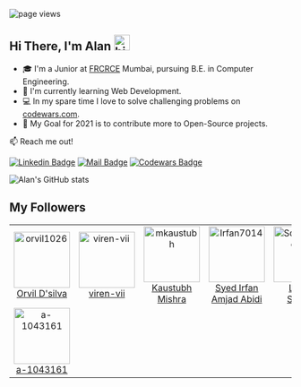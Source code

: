 ![page views](https://komarev.com/ghpvc/?username=iwtga&color=brightgreen)

## Hi There, I'm Alan <img src="https://user-images.githubusercontent.com/1303154/88677602-1635ba80-d120-11ea-84d8-d263ba5fc3c0.gif" width="28px" alt="hi">

- 🎓  I'm a Junior at [FRCRCE](http://frcrce.ac.in/) Mumbai, pursuing B.E. in Computer Engineering.
- 🌱 I'm currently learning Web Development.
- :computer: In my spare time I love to solve challenging problems on [codewars.com](https://www.codewars.com/).
- :goal_net: My Goal for 2021 is to contribute more to Open-Source projects.

:mailbox: Reach me out!

[![Linkedin Badge](https://img.shields.io/badge/-Alan%20Almeida-0e76a8?style=flat&labelColor=0e76a8&logo=linkedin&logoColor=white)](https://www.linkedin.com/in/alan-almeida-43281b1a0//) [![Mail Badge](https://img.shields.io/badge/-Alan%20Almeida-c0392b?style=flat&labelColor=c0392b&logo=gmail&logoColor=white)](mailto:alan241093@gmail.com) [![Codewars Badge](https://www.codewars.com/users/iwtga/badges/micro)](https://www.codewars.com/users/iwtga)

![Alan's GitHub stats](https://github-readme-stats.vercel.app/api?username=iwtga&show_icons=true&theme=merko)
<!--- ![](https://github-readme-streak-stats.herokuapp.com/?user=iwtga&show_icons=true&theme=merko) --->

## My Followers
<!--START_SECTION:top-followers-->
<table>
  <tr>
    <td align="center">
      <a href="https://github.com/orvil1026">
        <img src="https://avatars2.githubusercontent.com/u/58859056" width="100px;" alt="orvil1026"/>
      </a>
      <br />
      <a href="https://github.com/orvil1026">Orvil D'silva</a>
    </td>
    <td align="center">
      <a href="https://github.com/viren-vii">
        <img src="https://avatars2.githubusercontent.com/u/56278281" width="100px;" alt="viren-vii"/>
      </a>
      <br />
      <a href="https://github.com/viren-vii">viren-vii</a>
    </td>
    <td align="center">
      <a href="https://github.com/mkaustubh">
        <img src="https://avatars2.githubusercontent.com/u/69445549" width="100px;" alt="mkaustubh"/>
      </a>
      <br />
      <a href="https://github.com/mkaustubh">Kaustubh Mishra</a>
    </td>
    <td align="center">
      <a href="https://github.com/Irfan7014">
        <img src="https://avatars2.githubusercontent.com/u/57263241" width="100px;" alt="Irfan7014"/>
      </a>
      <br />
      <a href="https://github.com/Irfan7014">Syed Irfan Amjad Abidi</a>
    </td>
    <td align="center">
      <a href="https://github.com/SoaresLance10">
        <img src="https://avatars2.githubusercontent.com/u/65091622" width="100px;" alt="SoaresLance10"/>
      </a>
      <br />
      <a href="https://github.com/SoaresLance10">Lance Soares</a>
    </td>
    <td align="center">
      <a href="https://github.com/warrenferns">
        <img src="https://avatars2.githubusercontent.com/u/75610517" width="100px;" alt="warrenferns"/>
      </a>
      <br />
      <a href="https://github.com/warrenferns">Warren Fernandes</a>
    </td>
    <td align="center">
      <a href="https://github.com/rachel-ux">
        <img src="https://avatars2.githubusercontent.com/u/63053089" width="100px;" alt="rachel-ux"/>
      </a>
      <br />
      <a href="https://github.com/rachel-ux">rachel-ux</a>
    </td>
  </tr>
  <tr>
    <td align="center">
      <a href="https://github.com/a-1043161">
        <img src="https://avatars2.githubusercontent.com/u/71065561" width="100px;" alt="a-1043161"/>
      </a>
      <br />
      <a href="https://github.com/a-1043161">a-1043161</a>
    </td>
  </tr>
</table>
<!--END_SECTION:top-followers-->
